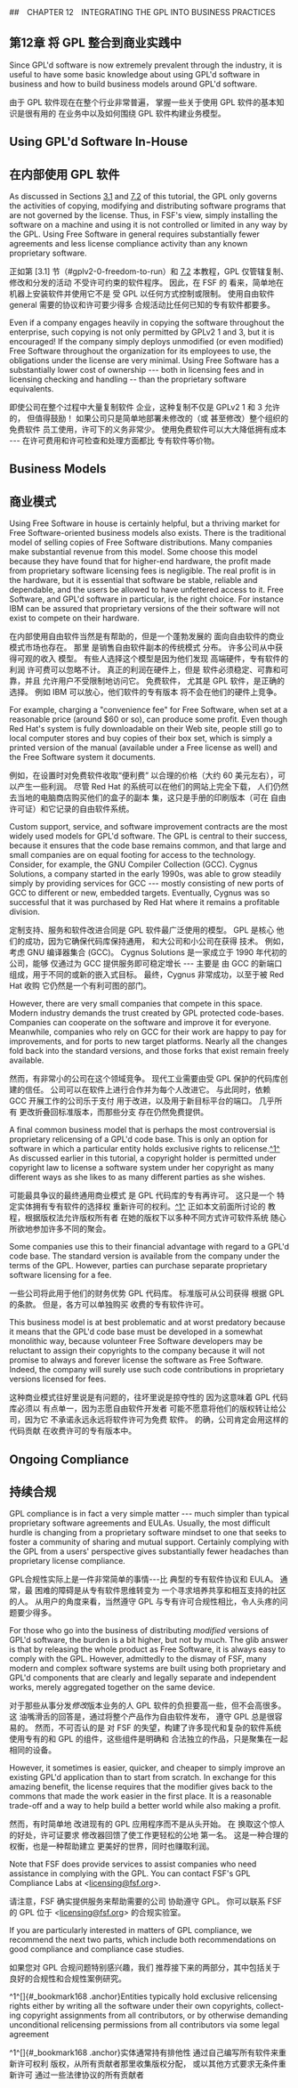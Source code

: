 
##　CHAPTER 12　INTEGRATING THE GPL INTO BUSINESS PRACTICES

## 第12章 将 GPL 整合到商业实践中

Since GPL'd software is now extremely prevalent through the industry, it is useful to have some basic knowledge about using GPL'd software in business and how to build business models around GPL'd software.

由于 GPL 软件现在在整个行业非常普遍， 掌握一些关于使用 GPL 软件的基本知识是很有用的 在业务中以及如何围绕 GPL 软件构建业务模型。

## Using GPL'd Software In-House

## 在内部使用 GPL 软件

As discussed in Sections [3.1](#gplv2-0-freedom-to-run) and [7.2](#gplv2-5-acceptance-copyright-style) of this tutorial, the GPL only governs the activities of copying, modifying and distributing software programs that are not governed by the license. Thus, in FSF's view, simply installing the software on a machine and using it is not controlled or limited in any way by the GPL. Using Free Software in general requires substantially fewer agreements and less license compliance activity than any known proprietary software.

正如第 [3.1] 节（#gplv2-0-freedom-to-run）和 [7.2](#gplv2-5-acceptance-copyright-style) 本教程，GPL 仅管辖复制、修改和分发的活动 不受许可约束的软件程序。 因此，在 FSF 的 看来，简单地在机器上安装软件并使用它不是 受 GPL 以任何方式控制或限制。 使用自由软件 general 需要的协议和许可要少得多 合规活动比任何已知的专有软件都要多。

Even if a company engages heavily in copying the software throughout the enterprise, such copying is not only permitted by GPLv2 1 and 3, but it is encouraged! If the company simply deploys unmodified (or even modified) Free Software throughout the organization for its employees to use, the obligations under the license are very minimal. Using Free Software has a substantially lower cost of ownership --- both in licensing fees and in licensing checking and handling -- than the proprietary software equivalents.

即使公司在整个过程中大量复制软件 企业，这种复制不仅是 GPLv2 1 和 3 允许的， 但值得鼓励！ 如果公司只是简单地部署未修改的（或 甚至修改）整个组织的免费软件 员工使用，许可下的义务非常少。 使用免费软件可以大大降低拥有成本 --- 在许可费用和许可检查和处理方面都比 专有软件等价物。

## Business Models

## 商业模式

Using Free Software in house is certainly helpful, but a thriving market for Free Software-oriented business models also exists. There is the traditional model of selling copies of Free Software distributions. Many companies make substantial revenue from this model. Some choose this model because they have found that for higher-end hardware, the profit made from proprietary software licensing fees is negligible. The real profit is in the hardware, but it is essential that software be stable, reliable and dependable, and the users be allowed to have unfettered access to it. Free Software, and GPL'd software in particular, is the right choice. For instance IBM can be assured that proprietary versions of the their software will not exist to compete on their hardware.

在内部使用自由软件当然是有帮助的，但是一个蓬勃发展的 面向自由软件的商业模式市场也存在。 那里 是销售自由软件副本的传统模式 分布。 许多公司从中获得可观的收入 模型。 有些人选择这个模型是因为他们发现 高端硬件，专有软件的利润 许可费可以忽略不计。 真正的利润在硬件上，但是 软件必须稳定、可靠和可靠，并且 允许用户不受限制地访问它。 免费软件， 尤其是 GPL 软件，是正确的选择。 例如 IBM 可以放心，他们软件的专有版本 将不会在他们的硬件上竞争。

For example, charging a "convenience fee" for Free Software, when set at a reasonable price (around \$60 or so), can produce some profit. Even though Red Hat's system is fully downloadable on their Web site, people still go to local computer stores and buy copies of their box set, which is simply a printed version of the manual (available under a Free license as well) and the Free Software system it documents.

例如，在设置时对免费软件收取“便利费” 以合理的价格（大约 60 美元左右），可以产生一些利润。 尽管 Red Hat 的系统可以在他们的网站上完全下载， 人们仍然去当地的电脑商店购买他们的盒子的副本 集，这只是手册的印刷版本（可在 自由许可证）和它记录的自由软件系统。

Custom support, service, and software improvement contracts are the most widely used models for GPL'd software. The GPL is central to their success, because it ensures that the code base remains common, and that large and small companies are on equal footing for access to the technology. Consider, for example, the GNU Compiler Collection (GCC). Cygnus Solutions, a company started in the early 1990s, was able to grow steadily simply by providing services for GCC --- mostly consisting of new ports of GCC to different or new, embedded targets. Eventually, Cygnus was so successful that it was purchased by Red Hat
where it remains a profitable division.

定制支持、服务和软件改进合同是 GPL 软件最广泛使用的模型。 GPL 是核心 他们的成功，因为它确保代码库保持通用， 和大公司和小公司在获得 技术。 例如，考虑 GNU 编译器集合 (GCC)。 Cygnus Solutions 是一家成立于 1990 年代初的公司，能够 仅通过为 GCC 提供服务即可稳定增长 --- 主要是 由 GCC 的新端口组成，用于不同的或新的嵌入式目标。 最终，Cygnus 非常成功，以至于被 Red Hat 收购 它仍然是一个有利可图的部门。

However, there are very small companies that compete in this space. Modern industry demands the trust created by GPL protected code-bases. Companies can cooperate on the software and improve it for everyone. Meanwhile, companies who rely on GCC for their work are happy to pay for improvements, and for ports to new target platforms. Nearly all the changes fold back into the standard versions, and those forks that exist remain freely available.

然而，有非常小的公司在这个领域竞争。 现代工业需要由受 GPL 保护的代码库创建的信任。 公司可以在软件上进行合作并为每个人改进它。 与此同时，依赖 GCC 开展工作的公司乐于支付 用于改进，以及用于新目标平台的端口。 几乎所有 更改折叠回标准版本，而那些分支 存在仍然免费提供。

A final common business model that is perhaps the most controversial is proprietary relicensing of a GPL'd code base. This is only an option for software in which a particular entity holds exclusive rights to relicense.[^1^](#_bookmark168) As discussed earlier in this tutorial, a copyright holder is permitted under copyright law to license a software system under her copyright as many different ways as she likes to as many different parties as she wishes.

可能最具争议的最终通用商业模式 是 GPL 代码库的专有再许可。 这只是一个 特定实体拥有专有软件的选择权 重新许可的权利。[^1^](#_bookmark168) 正如本文前面所讨论的 教程，根据版权法允许版权所有者 在她的版权下以多种不同方式许可软件系统 随心所欲地参加许多不同的聚会。

Some companies use this to their financial advantage with regard to a GPL'd code base. The standard version is available from the company under the terms of the GPL. However, parties can purchase separate proprietary software licensing for a fee.

一些公司将此用于他们的财务优势 GPL 代码库。 标准版可从公司获得 根据 GPL 的条款。 但是，各方可以单独购买 收费的专有软件许可。

This business model is at best problematic and at worst predatory because it means that the GPL'd code base must be developed in a somewhat monolithic way, because volunteer Free Software developers may be reluctant to assign their copyrights to the company because it will not promise to always and forever license the software as Free Software. Indeed, the company will surely use such code contributions in proprietary versions licensed for fees.

这种商业模式往好里说是有问题的，往坏里说是掠夺性的 因为这意味着 GPL 代码库必须以 有点单一，因为志愿自由软件开发者 可能不愿意将他们的版权转让给公司，因为它 不承诺永远永远将软件许可为免费 软件。 的确，公司肯定会用这样的代码贡献 在收费许可的专有版本中。

## Ongoing Compliance

## 持续合规

GPL compliance is in fact a very simple matter --- much simpler than typical proprietary software agreements and EULAs. Usually, the most difficult hurdle is changing from a proprietary software mindset to one that seeks to foster a community of sharing and mutual support. Certainly complying with the GPL from a users' perspective gives substantially fewer headaches than proprietary license compliance.

GPL合规性实际上是一件非常简单的事情---比 典型的专有软件协议和 EULA。 通常，最 困难的障碍是从专有软件思维转变为 一个寻求培养共享和相互支持的社区的人。 从用户的角度来看，当然遵守 GPL 与专有许可合规性相比，令人头疼的问题要少得多。

For those who go into the business of distributing *modified* versions of GPL'd software, the burden is a bit higher, but not by much. The glib answer is that by releasing the whole product as Free Software, it is always easy to comply with the GPL. However, admittedly to the dismay of FSF, many modern and complex software systems are built using both proprietary and GPL'd components that are clearly and legally separate and independent works, merely aggregated together on the same device.

对于那些从事分发*修改*版本业务的人 GPL 软件的负担要高一些，但不会高很多。 这 油嘴滑舌的回答是，通过将整个产品作为自由软件发布， 遵守 GPL 总是很容易的。 然而，不可否认的是 对 FSF 的失望，构建了许多现代和复杂的软件系统 使用专有的和 GPL 的组件，这些组件是明确和 合法独立的作品，只是聚集在一起 相同的设备。

However, it sometimes is easier, quicker, and cheaper to simply improve an existing GPL'd application than to start from scratch. In exchange for this amazing benefit, the license requires that the modifier gives back to the commons that made the work easier in the first place. It is a reasonable trade-off and a way to help build a better world while also making a profit.

然而，有时简单地 改进现有的 GPL 应用程序而不是从头开始。 在 换取这个惊人的好处，许可证要求 修改器回馈了使工作更轻松的公地 第一名。 这是一种合理的权衡，也是一种帮助建立 更美好的世界，同时也赚取利润。

Note that FSF does provide services to assist companies who need assistance in complying with the GPL. You can contact FSF's GPL Compliance Labs at *\<*<licensing@fsf.org>*\>*.

请注意，FSF 确实提供服务来帮助需要的公司 协助遵守 GPL。 你可以联系 FSF 的 GPL 位于 *\<*<licensing@fsf.org>*\>* 的合规实验室。

If you are particularly interested in matters of GPL compliance, we recommend the next two parts, which include both recommendations on good compliance and compliance case studies.

如果您对 GPL 合规问题特别感兴趣，我们 推荐接下来的两部分，其中包括关于 良好的合规性和合规性案例研究。

^1^[]{#_bookmark168 .anchor}Entities typically hold exclusive relicensing rights either by writing all the software under their own copyrights, collect- ing copyright assignments from all contributors, or by otherwise demanding unconditional relicensing permissions from all contributors via some legal agreement

^1^[]{#_bookmark168 .anchor}实体通常持有排他性 通过自己编写所有软件来重新许可权利 版权，从所有贡献者那里收集版权分配， 或以其他方式要求无条件重新许可 通过一些法律协议的所有贡献者
